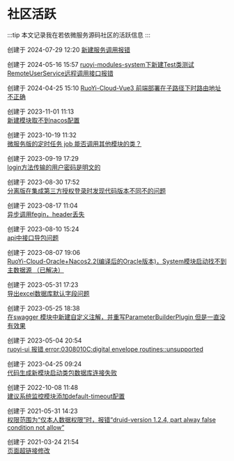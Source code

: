 # 社区活跃

:::tip 本文记录我在若依微服务源码社区的活跃信息
:::


创建于  2024-07-29 12:20
[新建服务调用报错](https://gitee.com/y_project/RuoYi-Cloud/issues/IAG6K2)

创建于  2024-05-16 15:57
[ruoyi-modules-system下新建Test类测试RemoteUserService远程调用接口报错](https://gitee.com/y_project/RuoYi-Cloud/issues/I9PUBZ#note_27616502)

创建于  2024-04-25 15:10
[RuoYi-Cloud-Vue3 前端部署在子路径下时路由地址不正确](https://gitee.com/y_project/RuoYi-Cloud/issues/I9JL5W)

创建于  2023-11-01 11:13  
[新建模块取不到nacos配置](https://gitee.com/y_project/RuoYi-Cloud/issues/I8CNGI)  
  
创建于  2023-10-19 11:32  
[微服务版的定时任务 job 能否调用其他模块的类？](https://gitee.com/y_project/RuoYi-Cloud/issues/I899B0)  
  
创建于  2023-09-19 17:29  
[login方法传输的用户密码是明文的](https://gitee.com/y_project/RuoYi-Cloud/issues/I82OMI)

创建于  2023-08-30 17:52  
[分离版在集成第三方授权登录时发现代码版本不同不的问题](https://gitee.com/y_project/RuoYi-Vue/issues/I7X93Y)

创建于  2023-08-17 11:04  
[异步调用fegin，header丢失](https://gitee.com/y_project/RuoYi-Cloud/issues/I7TVY7)

创建于  2023-08-10 15:24  
[api中接口导包问题](https://gitee.com/y_project/RuoYi-Cloud/issues/I7S6QT)

创建于  2023-08-07 19:06  
[RuoYi-Cloud-Oracle+Nacos2.2(编译后的Oracle版本)，System模块启动找不到主数据源 （已解决）](https://gitee.com/y_project/RuoYi-Cloud/issues/I7R8LL)

创建于  2023-05-31 17:23  
[导出excel数据库默认字段问题](https://gitee.com/y_project/RuoYi-Cloud/issues/I79U8H)  

创建于  2023-05-25 18:38  
[在swagger 模块中新建自定义注解，并重写ParameterBuilderPlugin 但是一直没有效果](https://gitee.com/y_project/RuoYi-Cloud/issues/I78E72)

创建于  2023-05-04 20:54  
[ruoyi-ui 报错 error:0308010C:digital envelope routines::unsupported](https://gitee.com/y_project/RuoYi-Cloud/issues/I70BR3)

创建于  2023-04-25 09:24  
[代码生成新模块启动类包数据库连接失败](https://gitee.com/y_project/RuoYi-Cloud/issues/I6YKVY)

创建于  2022-10-08 11:48  
[建议系统监控模块添加default-timeout配置](https://gitee.com/y_project/RuoYi-Cloud/issues/I5UEEI)  
  
创建于  2021-05-31 14:23  
[权限范围为“仅本人数据权限”时，报错“druid-version 1.2.4, part alway false condition not allow”](https://gitee.com/y_project/RuoYi-Cloud/issues/I3TMKJ)  
  

  

  
 
  
[]()

[]()








创建于 2021-03-24 21:54  
[页面超链接修改](https://gitee.com/y_project/RuoYi-Cloud/pulls/55)